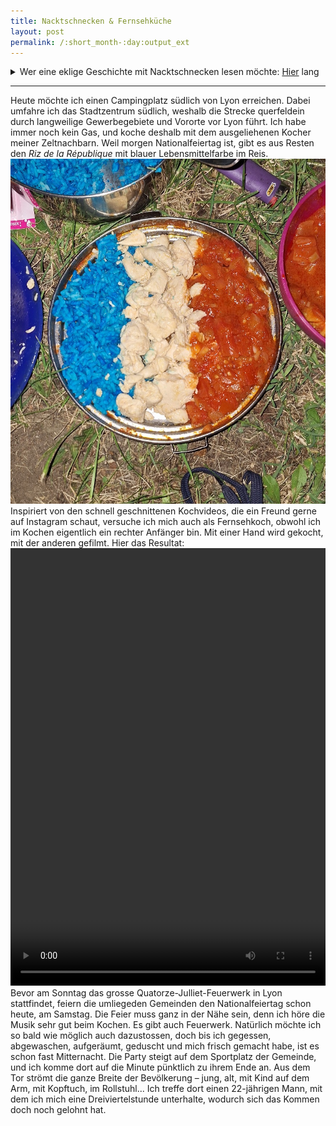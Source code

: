 ```yaml
---
title: Nacktschnecken & Fernsehküche
layout: post
permalink: /:short_month-:day:output_ext
---
```

<details>
<summary>Wer eine eklige Geschichte mit Nacktschnecken lesen möchte: <u>Hier</u> lang</summary>
Nach den Erlebnissen der letzten Nacht schlafe ich bis 10 Uhr aus. An meinem Schlafplatz findet mich zwar kein Mensch, dafür zeigen Nacktschnecken reges Interesse an meinen Schuhen.
<img src="assets/20240713_111835.jpg">
Ich vermute, dass sie die Entengrütze aus dem Tümpel, in den ich gestern gestanden bin, angelockt hat. Auch auf dem Zelt finde ich beim Abbauen neun Nacktschnecken. Hoffend, dass mir von den ausgewachsenen keine entgangen ist, packe ich es in den Zeltsack ein, auf dem die zehnte sitzt.<br>Innen im linken Schuh haben es sich zwei Schnecken gemütlich gemacht, im rechten sechs. Mein Handy hat nun gar keinen Strom mehr, und das letzte, was es sieht, bevor ihm der Saft endgültig ausgeht, sind die vorderen vier jener Schnecken.
<img src="assets/20240713_122448.jpg">
Nachdem ich sie entfernt habe, sind mir die nassen Schuhe zu eklig, weshalb ich sie auf dem Gepäckträger trocknen lasse und so die ersten 15&nbsp;km barfuss zurücklege.
</details>

---

Heute möchte ich einen Campingplatz südlich von Lyon erreichen. Dabei umfahre ich das Stadtzentrum südlich, weshalb die Strecke querfeldein durch langweilige Gewerbegebiete und Vororte vor Lyon führt. Ich habe immer noch kein Gas, und koche deshalb mit dem ausgeliehenen Kocher meiner Zeltnachbarn. Weil morgen Nationalfeiertag ist, gibt es aus Resten den *Riz de la République* mit blauer Lebensmittelfarbe im Reis.
![](assets/20240713_220956.jpg)
Inspiriert von den schnell geschnittenen Kochvideos, die ein Freund gerne auf Instagram schaut, versuche ich mich auch als Fernsehkoch, obwohl ich im Kochen eigentlich ein rechter Anfänger bin. Mit einer Hand wird gekocht, mit der anderen gefilmt. Hier das Resultat:
<video style="height: 700px; width: 100%;" src="assets/campingkochreel.mp4" controls lazy></video>
Bevor am Sonntag das grosse Quatorze-Julliet-Feuerwerk in Lyon stattfindet, feiern die umliegeden Gemeinden den Nationalfeiertag schon heute, am Samstag. Die Feier muss ganz in der Nähe sein, denn ich höre die Musik sehr gut beim Kochen. Es gibt auch Feuerwerk. Natürlich möchte ich so bald wie möglich auch dazustossen, doch bis ich gegessen, abgewaschen, aufgeräumt, geduscht und mich frisch gemacht habe, ist es schon fast Mitternacht. Die Party steigt auf dem Sportplatz der Gemeinde, und ich komme dort auf die Minute pünktlich zu ihrem Ende an. Aus dem Tor strömt die ganze Breite der Bevölkerung – jung, alt, mit Kind auf dem Arm, mit Kopftuch, im Rollstuhl... Ich treffe dort einen 22-jährigen Mann, mit dem ich mich eine Dreiviertelstunde unterhalte, wodurch sich das Kommen doch noch gelohnt hat.